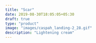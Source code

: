 ```yaml
---
title: "Scar"
date: 2019-08-30T18:05:05+05:30
draft: true
type: "product"
image: "images/caspah_landing-2_28.gif"
description: "Lightening cream"
---
```


